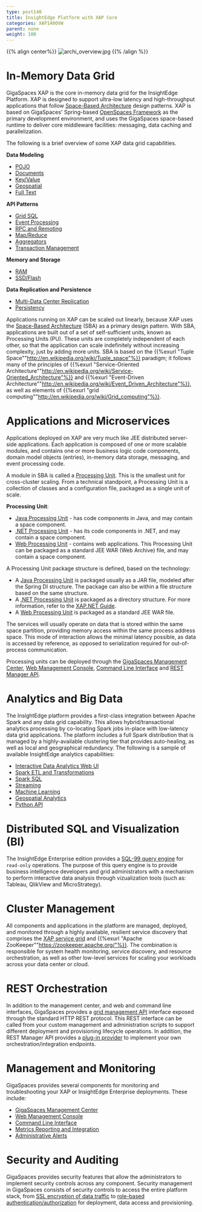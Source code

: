```yaml
---
type: post140
title: InsightEdge Platform with XAP Core
categories: XAP140OVW
parent: none
weight: 100
---
```


 

{{% align center%}}
![archi_overview.jpg](/attachment_files/Product_Architecture1.png)
{{% /align %}}

# In-Memory Data Grid

GigaSpaces XAP is the core in-memory data grid for the InsightEdge Platform. XAP is designed to support ultra-low latency and high-throughput applications that follow [Space-Based Architecture](./space-based-architecture.html) design patterns. XAP is based on GigaSpaces' Spring-based [OpenSpaces Framework](./product-architecture.html#product-architecture-openSpaces-api-and-components) as the primary development environment, and uses the GigaSpaces space-based runtime to deliver core middleware facilities: messaging, data caching and parallelization.

The following is a brief overview of some XAP data grid capabilities.

**Data Modeling**

- [POJO](../dev-java/pojo-overview.html)
- [Documents](../dev-java/document-api.html)
- [Key/Value](../dev-java/map-api.html)
- [Geospatial](../dev-java/indexing-geospatial.html)
- [Full Text](../dev-java/indexing-text-search.html)

**API Patterns**

- [Grid SQL](../dev-java/query-sql.html)
- [Event Processing](../dev-java/event-processing.html)
- [RPC and Remoting](../dev-java/space-based-remoting-overview.html)
- [Map/Reduce](../dev-java/task-execution-overview.html)
- [Aggregators](../dev-java/aggregators.html)
- [Transaction Management](../dev-java/transaction-overview.html)


**Memory and Storage**

- [RAM](../dev-java/memory-management-overview.html)
- [SSD/Flash](../admin/memoryxtend-rocksdb-ssd.html)


**Data Replication and Persistence**

- [Multi-Data Center Replication](../dev-java/multi-site-replication-overview.html)
- [Persistency](../dev-java/space-persistency-overview.html)


Applications running on XAP can be scaled out linearly, because XAP uses the [Space-Based Architecture](./space-based-architecture.html) (SBA) as a primary design pattern. With SBA, applications are built out of a set of self-sufficient units, known as Processing Units (PU). These units are completely independent of each other, so that the application can scale indefinitely without increasing complexity, just by adding more units. SBA is based on the {{%exurl "Tuple Space""http://en.wikipedia.org/wiki/Tuple_space"%}} paradigm; it follows many of the principles of {{%exurl "Service-Oriented Architecture""http://en.wikipedia.org/wiki/Service-Oriented_Architecture"%}} and {{%exurl "Event-Driven Architecture""http://en.wikipedia.org/wiki/Event_Driven_Architecture"%}}, as well as elements of {{%exurl "grid computing""http://en.wikipedia.org/wiki/Grid_computing"%}}.

# Applications and Microservices

Applications deployed on XAP are very much like JEE distributed server-side applications. Each application is composed of one or more scalable modules, and contains one or more business logic code components, domain model objects (entries), in-memory data storage, messaging, and event processing code.

A module in SBA is called a [Processing Unit](../dev-java/the-processing-unit-overview.html). This is the smallest unit for cross-cluster scaling. From a technical standpoint, a Processing Unit is a collection of classes and a configuration file, packaged as a single unit of scale.

**Processing Unit**:

- [Java Processing Unit](../dev-java/the-processing-unit-overview.html) - has code components in Java, and may contain a space component.
- [.NET Processing Unit](../dev-java/the-processing-unit-overview.html) -  has its code components in .NET, and may contain a space component.
- [Web Processing Unit](../dev-java/web-application-overview.html) - contains web applications. This Processing Unit can be packaged as a standard JEE WAR (Web Archive) file, and may contain a space component.

A Processing Unit package structure is defined, based on the technology:

- A [Java Processing Unit](../dev-java/the-processing-unit-structure-and-configuration.html) is packaged usually as a JAR file, modeled after the Spring DI structure. The package can also be within a file structure based on the same structure.
- A [.NET Processing Unit](../dev-java/the-processing-unit-overview.html) is packaged as a directory structure. For more information, refer to the [XAP.NET Guide](../dev-dotnet/the-processing-unit-overview.html).
- A [Web Processing Unit](../dev-java/web-application-overview.html#deployment) is packaged as a standard JEE WAR file.

The services will usually operate on data that is stored within the same space partition, providing memory access within the same process address space. This mode of interaction allows the minimal latency possible, as data is accessed by reference, as opposed to serialization required for out-of-process communication.

Processing units can be deployed through the [GigaSpaces Management Center](../admin/gigaspaces-management-center.html), [Web Management Console](../admin/web-management-console.html), [Command Line Interface](../admin/tools-cli.html) and [REST Manager API](../admin/admin-rest-manager-api.html).


# Analytics and Big Data
The InsightEdge platform provides a first-class integration between Apache Spark and any data grid capability. This allows hybrid/transactional analytics processing by co-locating Spark jobs in-place with low-latency data grid applications. The platform includes a full Spark distribution that is managed by a highly-available clustering tier that provides auto-healing, as well as local and geographical redundancy. The following is a sample of available InsightEdge analytics capabilities:

- [Interactive Data Analytics Web UI](../started/insightedge-zeppelin.html)
- [Spark ETL and Transformations](../dev-java/insightedge-rdd.html)
- [Spark SQL](../dev-java/insightedge-dataframes.html)
- [Streaming](../dev-java/insightedge-streaming.html)
- [Machine Learning](../dev-java/insightedge-mllib.html)
- [Geospatial Analytics](../dev-java/insightedge-geospatial.html)
- [Python API](../dev-java/insightedge-python.html)


# Distributed SQL and Visualization (BI)

The InsightEdge Enterprise edition provides a [SQL-99 query engine](../dev-java/sql-client.html) for `read-only` operations. The purpose of this query engine is to provide business intelligence developers and grid administrators with a mechanism to perform interactive data analysis through vizualization tools (such as: Tableau, QlikView and MicroStrategy).

# Cluster Management

All components and applications in the platform are managed, deployed, and monitored through a highly available, resilient service discovery that comprises the [XAP service grid](./the-runtime-environment.html) and {{%exurl "Apache ZooKeeper""https://zookeeper.apache.org/"%}}. The combination is responsible for system health monitoring, service discovery, and resource orchestration, as well as other low-level services for scaling your workloads across your data center or cloud.

# REST Orchestration

In addition to the management center, and web and command line interfaces, GigaSpaces provides a [grid management API](../admin/xap-manager-rest.html) interface exposed through the standard HTTP REST protocol. This REST interface can be called from your custom management and administration scripts to support different deployment and provisioning lifecycle operations. In addition, the REST Manager API provides a [plug-in provider](../admin/xap-manager-rest-pluggable.html) to implement your own orchestration/integration endpoints.

# Management and Monitoring

GigaSpaces provides several components for monitoring and troubleshooting your XAP or InsightEdge Enterprise deployments. These include:

- [GigaSpaces Management Center](../admin/tools-desktop-ui.html)
- [Web Management Console](../admin/tools-web-ui.html)
- [Command Line Interface](../admin/tools-cli.html)
- [Metrics Reporting and Integration](../admin/metrics-overview.html)
- [Administrative Alerts](../dev-java/administrative-alerts.html)


# Security and Auditing

GigaSpaces provides security features that allow the administrators to implement security controls across any component. Security management in GigaSpaces consists of security controls to access the entire platform stack, from [SSL encryption of data traffic](../security/securing-the-transport-layer-using-ssl.html) to [role-based authentication/authorization](../security/securing-xap-components.html) for deployment, data access and provisioning.
